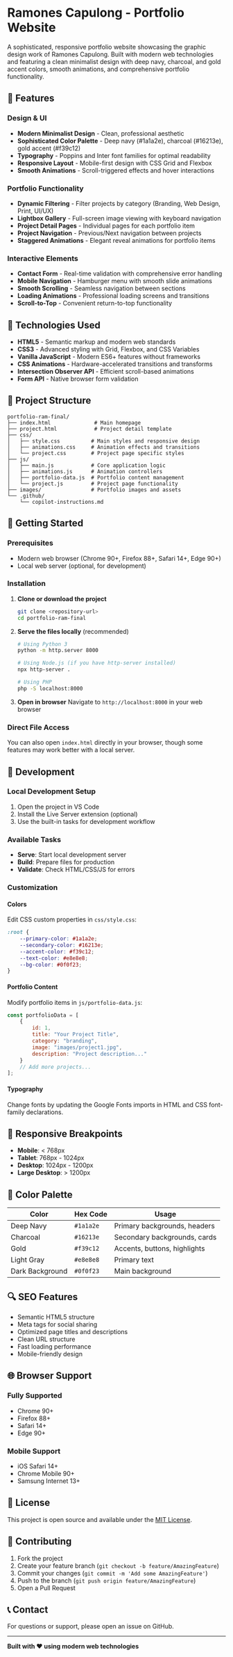 # Ramones Capulong - Portfolio Website

A sophisticated, responsive portfolio website showcasing the graphic design work of Ramones Capulong. Built with modern web technologies and featuring a clean minimalist design with deep navy, charcoal, and gold accent colors, smooth animations, and comprehensive portfolio functionality.

## 🎨 Features

### Design & UI
- **Modern Minimalist Design** - Clean, professional aesthetic
- **Sophisticated Color Palette** - Deep navy (#1a1a2e), charcoal (#16213e), gold accent (#f39c12)
- **Typography** - Poppins and Inter font families for optimal readability
- **Responsive Layout** - Mobile-first design with CSS Grid and Flexbox
- **Smooth Animations** - Scroll-triggered effects and hover interactions

### Portfolio Functionality
- **Dynamic Filtering** - Filter projects by category (Branding, Web Design, Print, UI/UX)
- **Lightbox Gallery** - Full-screen image viewing with keyboard navigation
- **Project Detail Pages** - Individual pages for each portfolio item
- **Project Navigation** - Previous/Next navigation between projects
- **Staggered Animations** - Elegant reveal animations for portfolio items

### Interactive Elements
- **Contact Form** - Real-time validation with comprehensive error handling
- **Mobile Navigation** - Hamburger menu with smooth slide animations
- **Smooth Scrolling** - Seamless navigation between sections
- **Loading Animations** - Professional loading screens and transitions
- **Scroll-to-Top** - Convenient return-to-top functionality

## 🚀 Technologies Used

- **HTML5** - Semantic markup and modern web standards
- **CSS3** - Advanced styling with Grid, Flexbox, and CSS Variables
- **Vanilla JavaScript** - Modern ES6+ features without frameworks
- **CSS Animations** - Hardware-accelerated transitions and transforms
- **Intersection Observer API** - Efficient scroll-based animations
- **Form API** - Native browser form validation

## 📁 Project Structure

```
portfolio-ram-final/
├── index.html              # Main homepage
├── project.html            # Project detail template
├── css/
│   ├── style.css          # Main styles and responsive design
│   ├── animations.css     # Animation effects and transitions
│   └── project.css        # Project page specific styles
├── js/
│   ├── main.js            # Core application logic
│   ├── animations.js      # Animation controllers
│   ├── portfolio-data.js  # Portfolio content management
│   └── project.js         # Project page functionality
├── images/                # Portfolio images and assets
└── .github/
    └── copilot-instructions.md
```

## 🎯 Getting Started

### Prerequisites
- Modern web browser (Chrome 90+, Firefox 88+, Safari 14+, Edge 90+)
- Local web server (optional, for development)

### Installation

1. **Clone or download the project**
   ```bash
   git clone <repository-url>
   cd portfolio-ram-final
   ```

2. **Serve the files locally** (recommended)
   ```bash
   # Using Python 3
   python -m http.server 8000
   
   # Using Node.js (if you have http-server installed)
   npx http-server .
   
   # Using PHP
   php -S localhost:8000
   ```

3. **Open in browser**
   Navigate to `http://localhost:8000` in your web browser

### Direct File Access
You can also open `index.html` directly in your browser, though some features may work better with a local server.

## 🔧 Development

### Local Development Setup
1. Open the project in VS Code
2. Install the Live Server extension (optional)
3. Use the built-in tasks for development workflow

### Available Tasks
- **Serve**: Start local development server
- **Build**: Prepare files for production
- **Validate**: Check HTML/CSS/JS for errors

### Customization

#### Colors
Edit CSS custom properties in `css/style.css`:
```css
:root {
    --primary-color: #1a1a2e;
    --secondary-color: #16213e;
    --accent-color: #f39c12;
    --text-color: #e8e8e8;
    --bg-color: #0f0f23;
}
```

#### Portfolio Content
Modify portfolio items in `js/portfolio-data.js`:
```javascript
const portfolioData = [
    {
        id: 1,
        title: "Your Project Title",
        category: "branding",
        image: "images/project1.jpg",
        description: "Project description..."
    }
    // Add more projects...
];
```

#### Typography
Change fonts by updating the Google Fonts imports in HTML and CSS font-family declarations.

## 📱 Responsive Breakpoints

- **Mobile**: < 768px
- **Tablet**: 768px - 1024px
- **Desktop**: 1024px - 1200px
- **Large Desktop**: > 1200px

## 🎨 Color Palette

| Color | Hex Code | Usage |
|-------|----------|-------|
| Deep Navy | `#1a1a2e` | Primary backgrounds, headers |
| Charcoal | `#16213e` | Secondary backgrounds, cards |
| Gold | `#f39c12` | Accents, buttons, highlights |
| Light Gray | `#e8e8e8` | Primary text |
| Dark Background | `#0f0f23` | Main background |

## 🔍 SEO Features

- Semantic HTML5 structure
- Meta tags for social sharing
- Optimized page titles and descriptions
- Clean URL structure
- Fast loading performance
- Mobile-friendly design

## 🌐 Browser Support

### Fully Supported
- Chrome 90+
- Firefox 88+
- Safari 14+
- Edge 90+

### Mobile Support
- iOS Safari 14+
- Chrome Mobile 90+
- Samsung Internet 13+

## 📄 License

This project is open source and available under the [MIT License](LICENSE).

## 🤝 Contributing

1. Fork the project
2. Create your feature branch (`git checkout -b feature/AmazingFeature`)
3. Commit your changes (`git commit -m 'Add some AmazingFeature'`)
4. Push to the branch (`git push origin feature/AmazingFeature`)
5. Open a Pull Request

## 📞 Contact

For questions or support, please open an issue on GitHub.

---

**Built with ❤️ using modern web technologies**
